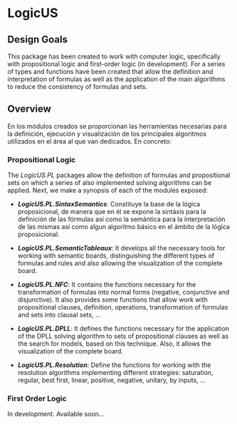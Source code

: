 # LogicUS

## Design Goals

This package has been created to work with computer logic, specifically with propositional logic and first-order logic (in development). For a series of types and functions have been created that allow the definition and interpretation of formulas as well as the application of the main algorithms to reduce the consistency of formulas and sets.

## Overview

En los módulos creados se proporcionan las herramientas necesarias para la definición, ejecución y visualización de los principales algoritmos utilizados en el área al que van dedicados. En concreto:

### Propositional Logic

The _LogicUS.PL_ packages allow the definition of formulas and propositional sets on which a series of also implemented solving algorithms can be applied. Next, we make a synopsis of each of the modules exposed:

- **_LogicUS.PL.SintaxSemantics_**: Constituye la base de la lógica proposicional, de manera que en él se expone la sintáxis para la definición de las fórmulas así como la semántica para la interpretación de las mismas así como algun algoritmo básico en el ámbito de la lógica proposicional.

- **_LogicUS.PL.SemanticTableaux_**: It develops all the necessary tools for working with semantic boards, distinguishing the different types of formulas and rules and also allowing the visualization of the complete board.

- **_LogicUS.PL.NFC_**: It contains the functions necessary for the transformation of formulas into normal forms (negative, conjunctive and disjunctive). It also provides some functions that allow work with propositional clauses, definition, operations, transformation of formulas and sets into clausal sets, ...

- **_LogicUS.PL.DPLL_**: It defines the functions necessary for the application of the DPLL solving algorithm to sets of propositional clauses as well as the search for models, based on this technique. Also, it allows the visualization of the complete board.

- **_LogicUS.PL.Resolution_**: Define the functions for working with the resolution algorithms implementing different strategies: saturation, regular, best first, linear, positive, negative, unitary, by inputs, ...

### First Order Logic

In development. Available soon...
